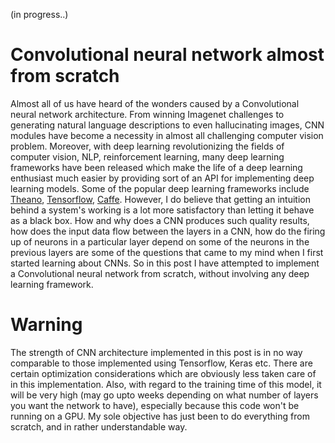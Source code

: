 (in progress..)
# Convolutional neural network almost from scratch
Almost all of us have heard of the wonders caused by a Convolutional neural network architecture. From winning Imagenet challenges to generating natural language descriptions to even hallucinating images, CNN modules have become a necessity in almost all challenging computer vision problem.
Moreover, with deep learning revolutionizing the fields of computer vision, NLP, reinforcement learning, many deep learning frameworks have been released which make the life of a deep learning enthusiast much easier by providing sort of an API for implementing deep learning models. Some of the popular deep learning frameworks include <a href="http://deeplearning.net/software/theano/">Theano</a>, <a href="https://www.tensorflow.org">Tensorflow</a>, <a href="http://caffe.berkeleyvision.org/">Caffe</a>.
However, I do believe that getting an intuition behind a system's working is a lot more satisfactory than letting it behave as a black box. How and why does a CNN produces such quality results, how does the input data flow between the layers in a CNN, how do the firing up of neurons in a particular layer depend on some of the neurons in the previous layers are some of the questions that came to my mind when I first started learning about CNNs.
So in this post I have attempted to implement a Convolutional neural network from scratch, without involving any deep learning framework.
# Warning
The strength of CNN architecture implemented in this post is in no way comparable to those implemented using Tensorflow, Keras etc. There are certain optimization considerations which are obviously less taken care of in this implementation. Also, with regard to the training time of this model, it will be very high (may go upto weeks depending on what number of layers you want the network to have), especially because this code won't be running on a GPU.
My sole objective has just been to do everything from scratch, and in rather understandable way.
